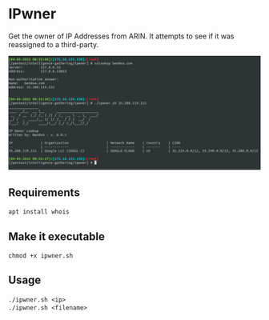 # IPwner
Get the owner of IP Addresses from ARIN. It attempts to see if it was reassigned to a third-party.

![IPwner Usage](/ipwner.png?raw=true "IPwner Usage")

## Requirements
```
apt install whois
```

## Make it executable
```
chmod +x ipwner.sh
```

## Usage
```
./ipwner.sh <ip>
./ipwner.sh <filename>
```

